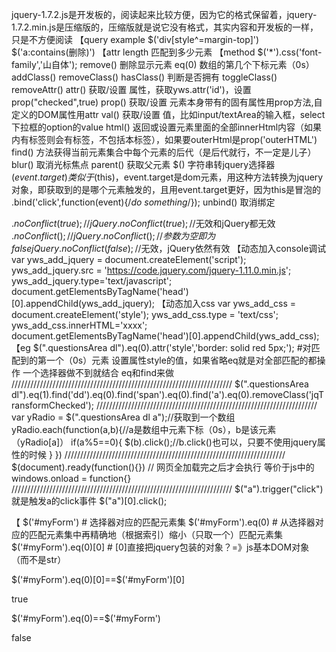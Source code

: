 jquery-1.7.2.js是开发板的，阅读起来比较方便，因为它的格式保留着，jquery-1.7.2.min.js是压缩版的，压缩版就是说它没有格式，其实内容和开发板的一样，只是不方便阅读
【query example
$('div[style^=margin-top]')
$('a:contains(删除)')
【attr
length			匹配到多少元素
【method
$('*').css('font-family','山自体');
remove()		删除显示元素
eq(0)			数组的第几个下标元素（0s）
addClass()
removeClass()
hasClass()		判断是否拥有
toggleClass()
removeAttr()
attr()			获取/设置 属性，获取yws.attr('id')，设置prop("checked",true)
prop()			获取/设置 元素本身带有的固有属性用prop方法,自定义的DOM属性用attr
val()			获取/设置 值，比如input/textArea的输入框，select下拉框的option的value
html()			返回或设置元素里面的全部innerHtml内容（如果内有标签则会有标签，不包括本标签），如果要outerHtml是prop('outerHTML')
find()			方法获得当前元素集合中每个元素的后代（是后代就行，不一定是儿子）
blur()			取消光标焦点
parent()                获取父元素
$(<str>)		字符串转jquery选择器
$(event.target)         类似于$(this)，event.target是dom元素，用这种方法转换为jquery对象，即获取到的是哪个元素触发的，且用event.target更好，因为this是冒泡的
.bind('click',function(event){/*do something*/}); 
unbind()                取消绑定

$.noConflict(true);//jQuery.noConflict(true);//$无效和jQuery都无效
$.noConflict();//jQuery.noConflict();//参数为空即为false
jQuery.noConflict(false);//$无效，jQuery依然有效
【动态加入console调试
var yws_add_jquery = document.createElement('script');
yws_add_jquery.src = 'https://code.jquery.com/jquery-1.11.0.min.js';
yws_add_jquery.type='text/javascript';
document.getElementsByTagName('head')[0].appendChild(yws_add_jquery);
【动态加入css
var yws_add_css = document.createElement('style');
yws_add_css.type = 'text/css';
yws_add_css.innerHTML='xxxx';
document.getElementsByTagName('head')[0].appendChild(yws_add_css);
【eg
$(".questionsArea dl").eq(0).attr('style','border: solid red 5px;');
#对匹配到的第一个（0s）元素 设置属性style的值，如果省略eq就是对全部匹配的都操作
一个选择器做不到就结合 eq和find来做
//////////////////////////////////////////////////////////////////////
$(".questionsArea dl").eq(1).find('dd').eq(0).find('span').eq(0).find('a').eq(0).removeClass('jqTransformChecked');
//////////////////////////////////////////////////////////////////////
var yRadio = $(".questionsArea dl a");//获取到一个数组
yRadio.each(function(a,b){//a是数组中元素下标（0s），b是该元素（yRadio[a]）
	if(a%5==0){
		$(b).click();//b.click()也可以，只要不使用jquery属性的时候
	}
})
//////////////////////////////////////////////////////////////////////
$(document).ready(function(){}) // 网页全加载完之后才会执行
等价于js中的
windows.onload = function{}
//////////////////////////////////////////////////////////////////////
$("a").trigger("click")就是触发a的click事件
$("a")[0].click();

【
$('#myForm')	    # 选择器对应的匹配元素集
$('#myForm').eq(0)  # 从选择器对应的匹配元素集中再精确地（根据索引）缩小（只取一个）匹配元素集
$('#myForm').eq(0)[0] # [0]直接把jquery包装的对象？=》js基本DOM对象（而不是str）

$('#myForm').eq(0)[0]==$('#myForm')[0]

true

$('#myForm').eq(0)==$('#myForm')

false


